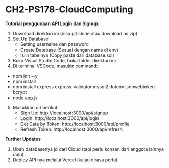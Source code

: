# CH2-PS178-CloudComputing

**Tutorial penggunaan API Login dan Signup**:
1. Download direktori ini (bisa git clone atau download as zip)
2. Set Up Database
   * Setting username dan password
   * Create Database (Sesuai dengan nama di env)
   * Isiin tabelnya (Copy paste dari database.sql)
3. Buka Visual Studio Code, buka folder direktori ini
4. Di terminal VSCode, masukin command:
  * npm init --y
  * npm install
  * npm install express express-validator mysql2 dotenv jsonwebtoken bcrypt
  * node app.js 
5. Masukkan url berikut:
   * Sign Up: http://localhost:3000/api/signup
   * Login: http://localhost:3000/api/login
   * Get Data by Token: http://localhost:3000/api/profile
   * Refresh Token: http://localhost:3000/api/refresh

**Further Updates**
1. Ubah databasenya jd dari Cloud (tapi perlu konsen dari anggota lainnya dulu)
2. Deploy API nya melalui Vercel (kalau dirasa perlu)
